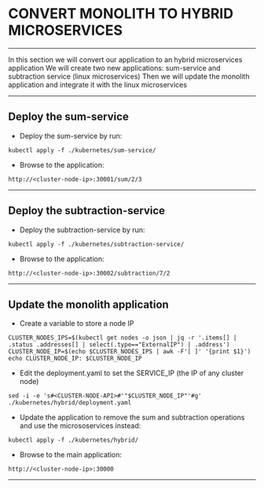 # CONVERT MONOLITH TO HYBRID MICROSERVICES
---

In this section we will convert our application to an hybrid microservices application
We will create two new applications: sum-service and subtraction service (linux microservices)
Then we will update the monolith application and integrate it with the linux microservices

---

## Deploy the sum-service

 - Deploy the sum-service by run:
```
kubectl apply -f ./kubernetes/sum-service/
```

 - Browse to the application:
```
http://<cluster-node-ip>:30001/sum/2/3
```

---

## Deploy the subtraction-service

 - Deploy the subtraction-service by run:
```
kubectl apply -f ./kubernetes/subtraction-service/
```

 - Browse to the application:
```
http://<cluster-node-ip>:30002/subtraction/7/2
```

---

## Update the monolith application

 - Create a variable to store a node IP
```
CLUSTER_NODES_IPS=$(kubectl get nodes -o json | jq -r '.items[] | .status .addresses[] | select(.type=="ExternalIP") | .address')
CLUSTER_NODE_IP=$(echo $CLUSTER_NODES_IPS | awk -F'[ ]' '{print $1}')
echo CLUSTER_NODE_IP: $CLUSTER_NODE_IP
```

 - Edit the deployment.yaml to set the SERVICE_IP (the IP of any cluster node)
```
sed -i -e 's#<CLUSTER-NODE-API>#'"$CLUSTER_NODE_IP"'#g' ./kubernetes/hybrid/deployment.yaml
```

 - Update the application to remove the sum and subtraction operations and use the micrososervices instead:
```
kubectl apply -f ./kubernetes/hybrid/
```

 - Browse to the main application:
```
http://<cluster-node-ip>:30000
```

---